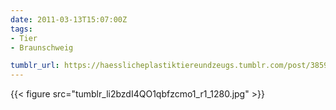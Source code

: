 ```yaml
---
date: 2011-03-13T15:07:00Z
tags:
- Tier
- Braunschweig

tumblr_url: https://haesslicheplastiktiereundzeugs.tumblr.com/post/3859758341
---
```

{{< figure src="tumblr_li2bzdI4QO1qbfzcmo1_r1_1280.jpg" >}}
